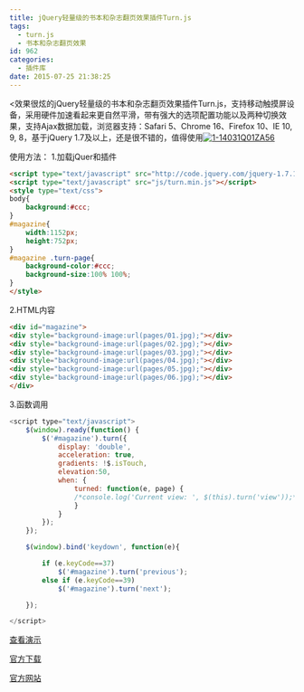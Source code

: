 ```yaml
---
title: jQuery轻量级的书本和杂志翻页效果插件Turn.js
tags:
  - turn.js
  - 书本和杂志翻页效果
id: 962
categories:
  - 插件库
date: 2015-07-25 21:38:25
---
```


<效果很炫的jQuery轻量级的书本和杂志翻页效果插件Turn.js，支持移动触摸屏设备，采用硬件加速看起来更自然平滑，带有强大的选项配置功能以及两种切换效果，支持Ajax数据加载，浏览器支持：Safari 5、Chrome 16、Firefox 10、IE 10, 9, 8，基于jQuery 1.7及以上，还是很不错的，值得使用[![1-14031Q01ZA56](http://www.npm8.com/wp-content/uploads/2015/07/1-14031Q01ZA56.png)](http://www.npm8.com/wp-content/uploads/2015/07/1-14031Q01ZA56.png)

使用方法：
1.加载jQuer和插件

```html
<script type="text/javascript" src="http://code.jquery.com/jquery-1.7.1.min.js"></script>
<script type="text/javascript" src="js/turn.min.js"></script>
<style type="text/css">
body{
	background:#ccc;
}
#magazine{
	width:1152px;
	height:752px;
}
#magazine .turn-page{
	background-color:#ccc;
	background-size:100% 100%;
}
</style>
```
2.HTML内容
```html
<div id="magazine">
<div style="background-image:url(pages/01.jpg);"></div>
<div style="background-image:url(pages/02.jpg);"></div>
<div style="background-image:url(pages/03.jpg);"></div>
<div style="background-image:url(pages/04.jpg);"></div>
<div style="background-image:url(pages/05.jpg);"></div>
<div style="background-image:url(pages/06.jpg);"></div>
</div>
```
3.函数调用
```javascript
<script type="text/javascript">
	$(window).ready(function() {
		$('#magazine').turn({
			display: 'double',
			acceleration: true,
			gradients: !$.isTouch,
			elevation:50,
			when: {
				turned: function(e, page) {
				/*console.log('Current view: ', $(this).turn('view'));*/
				}
			}
		});
	});

	$(window).bind('keydown', function(e){

		if (e.keyCode==37)
			$('#magazine').turn('previous');
		else if (e.keyCode==39)
			$('#magazine').turn('next');

	});

</script>
```

[查看演示](http://www.turnjs.com/#samples/steve-jobs)

[官方下载](https://github.com/blasten/turn.js) 

[官方网站](http://www.turnjs.com/#home)